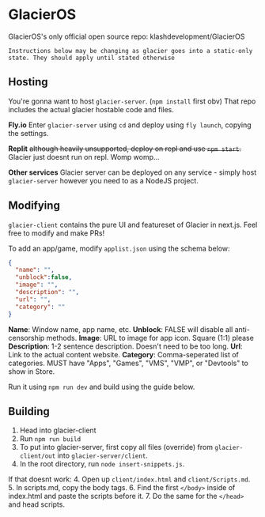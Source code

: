 # GlacierOS
GlacierOS's only official open source repo: klashdevelopment/GlacierOS

```
Instructions below may be changing as glacier goes into a static-only state. They should apply until stated otherwise
```

## Hosting
You're gonna want to host `glacier-server`. (`npm install` first obv) That repo includes the actual glacier hostable code and files.

**Fly.io**
Enter `glacier-server` using `cd` and deploy using `fly launch`, copying the settings.

**Replit**
~~although heavily unsupported, deploy on repl and use `npm start`.~~
Glacier just doesnt run on repl. Womp womp...

**Other services**
Glacier server can be deployed on any service - simply host `glacier-server` however you need to as a NodeJS project.

## Modifying
`glacier-client` contains the pure UI and featureset of Glacier in next.js. Feel free to modify and make PRs!

To add an app/game, modify `applist.json` using the schema below:
```json
{
  "name": "",
  "unblock":false,
  "image": "",
  "description": "",
  "url": "",
  "category": ""
}
```

**Name**: Window name, app name, etc.
**Unblock**: FALSE will disable all anti-censorship methods.
**Image**: URL to image for app icon. Square (1:1) please
**Description**: 1-2 sentence description. Doesn't need to be too long.
**Url**: Link to the actual content website.
**Category**: Comma-seperated list of categories. MUST have "Apps", "Games", "VMS", "VMP", or "Devtools" to show in Store.

Run it using `npm run dev` and build using the guide below.

## Building
1. Head into glacier-client
2. Run `npm run build`
3. To put into glacier-server, first copy all files (override) from `glacier-client/out` into `glacier-server/client`.
4. In the root directory, run `node insert-snippets.js`.

If that doesnt work:
4. Open up `client/index.html` and `client/Scripts.md`.
5. In scripts.md, copy the body tags.
6. Find the first `</body>` inside of index.html and paste the scripts before it.
7. Do the same for the `</head>` and head scripts.

